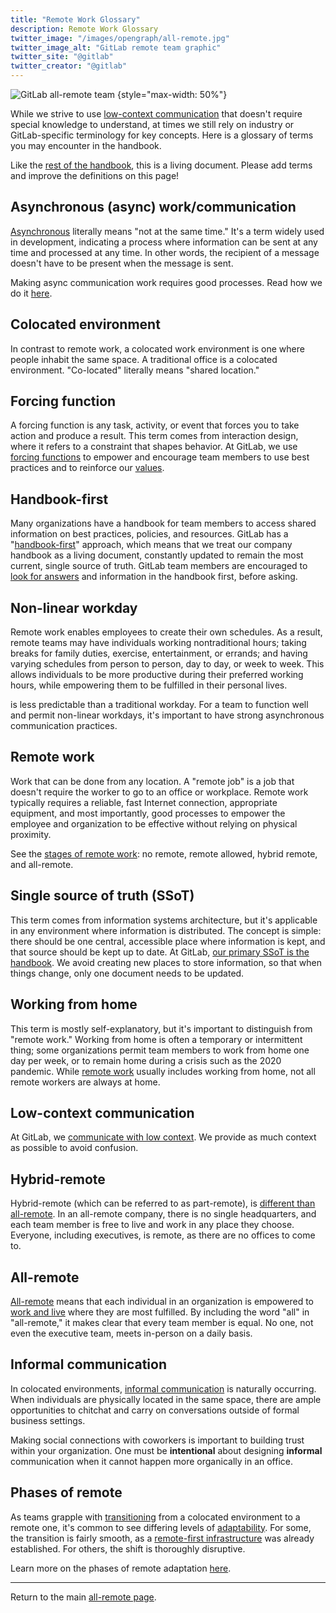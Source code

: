 ```yaml
---
title: "Remote Work Glossary"
description: Remote Work Glossary
twitter_image: "/images/opengraph/all-remote.jpg"
twitter_image_alt: "GitLab remote team graphic"
twitter_site: "@gitlab"
twitter_creator: "@gitlab"
---
```


![GitLab all-remote team](/images/all-remote/GitLab-All-Remote-Zoom-Team-Tanuki.jpg)
{style="max-width: 50%"}

While we strive to use [low-context communication](effective-communication/#understanding-low-context-communication) that doesn't require special knowledge to understand, at times we still rely on industry or GitLab-specific terminology for key concepts. Here is a glossary of terms you may encounter in the handbook.

Like the [rest of the handbook](handbook-first/), this is a living document. Please add terms and improve the definitions on this page!

## Asynchronous (async) work/communication

[Asynchronous](asynchronous/) literally means "not at the same time." It's a term widely used in development, indicating a process where information can be sent at any time and processed at any time. In other words, the recipient of a message doesn't have to be present when the message is sent.

Making async communication work requires good processes. Read how we do it [here](asynchronous/).

## Colocated environment

In contrast to remote work, a colocated work environment is one where people inhabit the same space. A traditional office is a colocated environment. "Co-located" literally means "shared location."

## Forcing function

A forcing function is any task, activity, or event that forces you to take action and produce a result. This term comes from interaction design, where it refers to a constraint that shapes behavior. At GitLab, we use [forcing functions](how-to-work-remote-first/) to empower and encourage team members to use best practices and to reinforce our [values](/handbook/values/).

## Handbook-first

Many organizations have a handbook for team members to access shared information on best practices, policies, and resources. GitLab has a "[handbook-first](handbook-first/)" approach, which means that we treat our company handbook as a living document, constantly updated to remain the most current, single source of truth. GitLab team members are encouraged to [look for answers](self-service/) and information in the handbook first, before asking.

## Non-linear workday

Remote work enables employees to create their own schedules. As a result, remote teams may have individuals working nontraditional hours; taking breaks for family duties, exercise, entertainment, or errands; and having varying schedules from person to person, day to day, or week to week. This allows individuals to be more productive during their preferred working hours, while empowering them to be fulfilled in their personal lives.

 is less predictable than a traditional workday. For a team to function well and permit non-linear workdays, it's important to have strong asynchronous communication practices.

## Remote work

Work that can be done from any location. A "remote job" is a job that doesn't require the worker to go to an office or workplace. Remote work typically requires a reliable, fast Internet connection, appropriate equipment, and most importantly, good processes to empower the employee and organization to be effective without relying on physical proximity.

See the [stages of remote work](stages/): no remote, remote allowed, hybrid remote, and all-remote.

## Single source of truth (SSoT)

This term comes from information systems architecture, but it's applicable in any environment where information is distributed. The concept is simple: there should be one central, accessible place where information is kept, and that source should be kept up to date. At GitLab, [our primary SSoT is the handbook](handbook-first/). We avoid creating new places to store information, so that when things change, only one document needs to be updated.

## Working from home

This term is mostly self-explanatory, but it's important to distinguish from "remote work." Working from home is often a temporary or intermittent thing; some organizations permit team members to work from home one day per week, or to remain home during a crisis such as the 2020 pandemic. While [remote work](terminology/) usually includes working from home, not all remote workers are always at home.

## Low-context communication

At GitLab, we [communicate with low context](effective-communication/#understanding-low-context-communication). We provide as much context as possible to avoid confusion.

## Hybrid-remote

Hybrid-remote (which can be referred to as part-remote), is [different than all-remote](https://about.gitlab.com/blog/2018/10/18/the-case-for-all-remote-companies/). In an all-remote company, there is no single headquarters, and each team member is free to live and work in any place they choose. Everyone, including executives, is remote, as there are no offices to come to.

## All-remote

[All-remote](hybrid-remote/#all-remote-upgrade) means that each individual in an organization is empowered to [work and live](people/) where they are most fulfilled. By including the word "all" in "all-remote," it makes clear that every team member is equal. No one, not even the executive team, meets in-person on a daily basis.

## Informal communication

In colocated environments, [informal communication](informal-communication/) is naturally occurring. When individuals are physically located in the same space, there are ample opportunities to chitchat and carry on conversations outside of formal business settings.

Making social connections with coworkers is important to building trust within your organization. One must be **intentional** about designing **informal** communication when it cannot happen more organically in an office.

## Phases of remote

As teams grapple with [transitioning](transition/) from a colocated environment to a remote one, it's common to see differing levels of [adaptability](remote-work-emergency-plan/). For some, the transition is fairly smooth, as a [remote-first infrastructure](how-to-work-remote-first/) was already established. For others, the shift is thoroughly disruptive.

Learn more on the phases of remote adaptation [here](phases-of-remote-adaptation/).

---

Return to the main [all-remote page](_index.md).
